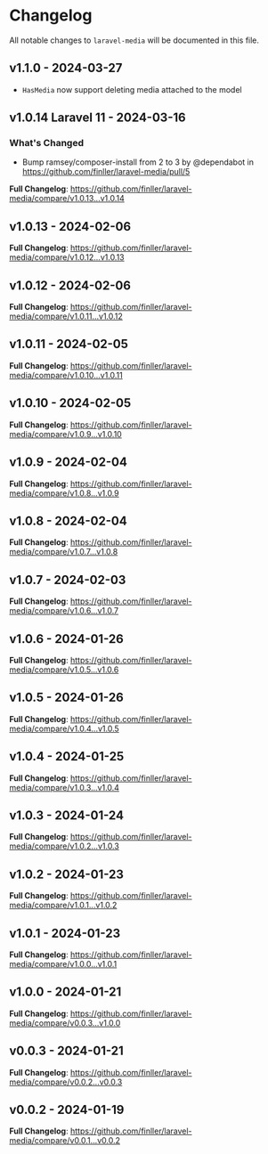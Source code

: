 # Changelog

All notable changes to `laravel-media` will be documented in this file.

## v1.1.0 - 2024-03-27

- `HasMedia` now support deleting media attached to the model

## v1.0.14 Laravel 11 - 2024-03-16

### What's Changed

* Bump ramsey/composer-install from 2 to 3 by @dependabot in https://github.com/finller/laravel-media/pull/5

**Full Changelog**: https://github.com/finller/laravel-media/compare/v1.0.13...v1.0.14

## v1.0.13 - 2024-02-06

**Full Changelog**: https://github.com/finller/laravel-media/compare/v1.0.12...v1.0.13

## v1.0.12 - 2024-02-06

**Full Changelog**: https://github.com/finller/laravel-media/compare/v1.0.11...v1.0.12

## v1.0.11 - 2024-02-05

**Full Changelog**: https://github.com/finller/laravel-media/compare/v1.0.10...v1.0.11

## v1.0.10 - 2024-02-05

**Full Changelog**: https://github.com/finller/laravel-media/compare/v1.0.9...v1.0.10

## v1.0.9 - 2024-02-04

**Full Changelog**: https://github.com/finller/laravel-media/compare/v1.0.8...v1.0.9

## v1.0.8 - 2024-02-04

**Full Changelog**: https://github.com/finller/laravel-media/compare/v1.0.7...v1.0.8

## v1.0.7 - 2024-02-03

**Full Changelog**: https://github.com/finller/laravel-media/compare/v1.0.6...v1.0.7

## v1.0.6 - 2024-01-26

**Full Changelog**: https://github.com/finller/laravel-media/compare/v1.0.5...v1.0.6

## v1.0.5 - 2024-01-26

**Full Changelog**: https://github.com/finller/laravel-media/compare/v1.0.4...v1.0.5

## v1.0.4 - 2024-01-25

**Full Changelog**: https://github.com/finller/laravel-media/compare/v1.0.3...v1.0.4

## v1.0.3 - 2024-01-24

**Full Changelog**: https://github.com/finller/laravel-media/compare/v1.0.2...v1.0.3

## v1.0.2 - 2024-01-23

**Full Changelog**: https://github.com/finller/laravel-media/compare/v1.0.1...v1.0.2

## v1.0.1 - 2024-01-23

**Full Changelog**: https://github.com/finller/laravel-media/compare/v1.0.0...v1.0.1

## v1.0.0 - 2024-01-21

**Full Changelog**: https://github.com/finller/laravel-media/compare/v0.0.3...v1.0.0

## v0.0.3 - 2024-01-21

**Full Changelog**: https://github.com/finller/laravel-media/compare/v0.0.2...v0.0.3

## v0.0.2 - 2024-01-19

**Full Changelog**: https://github.com/finller/laravel-media/compare/v0.0.1...v0.0.2
